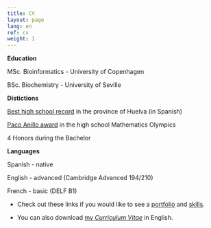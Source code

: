 ```yaml
---
title: CV
layout: page
lang: en
ref: cv
weight: 1
---
```


**Education**

MSc. Bioinformatics - University of Copenhagen

BSc. Biochemistry - University of Seville


**Distictions**

[Best high school record](http://www.juntadeandalucia.es/boja/2013/24/7) in the province of Huelva (in Spanish)

[Paco Anillo award](http://thales.cica.es/olimpiada2/?q=node/1203) in the high school Mathematics Olympics

4 Honors during the Bachelor

**Languages**

Spanish - native 

English - advanced (Cambridge Advanced 194/210)

French - basic (DELF B1)


* Check out these links if you would like to see a [portfolio](/portfolio/index.html) and [skills](/skills/index.html).

* You can also download [my *Curriculum Vitae*](https://mega.nz/#!s8NRhJjT!NALPsIpb8gw33JWA4RPmqNORO1KZsNbK7dpBI0Pi5Cs) in English.

